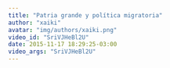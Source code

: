 ```yaml
---
title: "Patria grande y política migratoria"
author: "xaiki"
avatar: "img/authors/xaiki.png"
video_id: "SriVJHeBl2U"
date: 2015-11-17 18:29:25-03:00
video_args: "SriVJHeBl2U"
---
```

